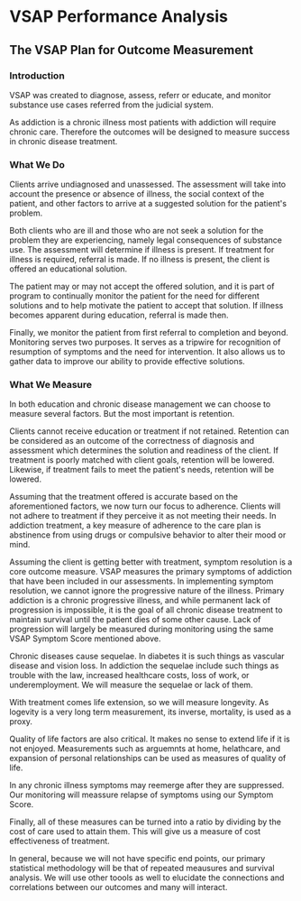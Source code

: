 # VSAP Performance Analysis

## The VSAP Plan for Outcome Measurement

### Introduction

VSAP was created to diagnose, assess, referr or educate, and monitor substance 
use cases referred from the judicial system.

As addiction is a chronic illness most patients with addiction will require 
chronic care. Therefore the outcomes will be designed to measure success in 
chronic disease treatment.


### What We Do

Clients arrive undiagnosed and unassessed. The assessment will take into 
account the presence or absence of illness, the social context of the patient, 
and other factors to arrive at a suggested solution for the patient's problem.

Both clients who are ill and those who are not seek a solution for 
the problem they are experiencing, namely legal consequences of 
substance use. The assessment will determine if illness is present. If treatment 
for illness is required, referral is made. If no illness is present, the client
is offered an educational solution.

The patient may or may not accept the offered solution, and it is part of 
program to continually monitor the patient for the need for different solutions
and to help motivate the patient to accept that solution. If illness becomes
apparent during education, referral is made then.

Finally, we monitor the patient from first referral to completion and beyond. 
Monitoring serves two purposes. It serves as a tripwire for recognition of resumption
of symptoms and the need for intervention. It also allows us to gather data
to improve our ability to provide effective solutions. 


### What We Measure

In both education and chronic disease management we can choose to measure 
several factors. But the most important is retention. 

Clients cannot receive education or treatment if not retained. Retention can 
be considered as an outcome of the correctness of diagnosis and assessment 
which determines the solution and readiness of the client. If treatment is 
poorly matched with client goals, retention will be lowered. Likewise, if 
treatment fails to meet the patient's needs, retention will be lowered.

Assuming that the treatment offered is accurate based on the aforementioned
factors, we now turn our focus to adherence. Clients will not adhere to treatment
if they perceive it as not meeting their needs. In addiction treatment,
a key measure of adherence to the care plan is abstinence from using drugs or compulsive
behavior to alter their mood or mind.

Assuming the client is getting better with treatment, symptom resolution is a 
core outcome measure. VSAP measures the primary symptoms of addiction that have been
included in our assessments. In implementing symptom resolution, we
cannot ignore the progressive nature of the illness. Primary addiction is a 
chronic progressive illness, and while permanent lack of progression is
impossible, it is the goal of all chronic disease treatment to maintain survival
until the patient dies of some other cause. Lack of progression will
largely be measured during monitoring using the same VSAP Symptom Score mentioned
above.

Chronic diseases cause sequelae. In diabetes it is such things as vascular disease 
and vision loss. In addiction the sequelae include such things as trouble with the law, 
increased healthcare costs, loss of work, or underemployment. We will 
measure the sequelae or lack of them.

With treatment comes life extension, so we will measure longevity. As
logevity is a very long term measurement, its inverse, mortality,
is used as a proxy.

Quality of life factors are also critical. It makes no sense to extend life
if it is not enjoyed. Measurements such as arguemnts at home, helathcare, 
and expansion of personal relationships can be used as measures of 
quality of life.

In any chronic illness symptoms may reemerge after they are suppressed. 
Our monitoring will meassure relapse of symptoms using our Symptom Score.

Finally, all of these measures can be turned into a ratio by dividing
by the cost of care used to attain them. This will give us a 
measure of cost effectiveness of treatment.

In general, because we will not have specific end points, our 
primary statistical methodology will be that of repeated meausures 
and survival analysis. We will use other toools as well to elucidate 
the connections and correlations between our outcomes and many will 
interact.



